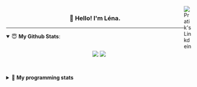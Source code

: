 <!--
<a href="https://twitter.com" target="_blank" rel="nofollow">
 <img align="right" alt="Pratik's Twitter" width="22px" src="https://cdn.jsdelivr.net/npm/simple-icons@v3/icons/twitter.svg" />
</a> 

-->
<a href="https://www.linkedin.com/in/lenagiacalone/" target="_blank" rel="nofollow">
 <img align="right" alt="Pratik's Linkdein" width="22px" src="https://cdn.jsdelivr.net/npm/simple-icons@v3/icons/linkedin.svg" />
</a>



<h3 align="center">👋 Hello! I'm Léna.</h3>

---

<!--
**lgiacalo/lgiacalo** is a ✨ _special_ ✨ repository because its `README.md` (this file) appears on your GitHub profile.

Here are some ideas to get you started:

- 🔭 I’m currently working on ...
- 🌱 I’m currently learning ...
- 👯 I’m looking to collaborate on ...
- 🤔 I’m looking for help with ...
- 💬 Ask me about ...
- 📫 How to reach me: ...
- 😄 Pronouns: ...
- ⚡ Fun fact: ...
-->

<details open>
 <summary> 😇 <b>My Github Stats</b>: </summary>
<br>
<p align = "center">
  <img src = "https://github-readme-stats.vercel.app/api?username=lgiacalo&show_icons=true&theme=nord" width="420">
  <img src = "https://github-readme-stats.vercel.app/api/top-langs/?username=lgiacalo&layout=compact&theme=nord">
</p>
 
<br>
<p align = "center">
  <imp src = "https://github-readme-stats.vercel.app/api/wakatime?username=lgiacalo&theme=nord">
</p>

</details>

<details>
 <summary>🤖 <b>My programming stats</b></summary>
 <br>
 
<!--START_SECTION:waka-->
![Lines of code](https://img.shields.io/badge/From%20Hello%20World%20I%27ve%20Written-956132%20lines%20of%20code-blue)

**🐱 My Github Data** 

> 🏆 627 Contributions in the Year 2021
 > 
> 📦 296.9 kB Used in Github's Storage 
 > 
> 🚫 Not Opted to Hire
 > 
> 📜 44 Public Repositories 
 > 
> 🔑 32 Private Repositories  
 > 
**I'm an Early 🐤** 

```text
🌞 Morning    172 commits    ███░░░░░░░░░░░░░░░░░░░░░░   14.54% 
🌆 Daytime    463 commits    █████████░░░░░░░░░░░░░░░░   39.14% 
🌃 Evening    438 commits    █████████░░░░░░░░░░░░░░░░   37.02% 
🌙 Night      110 commits    ██░░░░░░░░░░░░░░░░░░░░░░░   9.3%

```
📅 **I'm Most Productive on Thursday** 

```text
Monday       176 commits    ███░░░░░░░░░░░░░░░░░░░░░░   14.88% 
Tuesday      161 commits    ███░░░░░░░░░░░░░░░░░░░░░░   13.61% 
Wednesday    217 commits    ████░░░░░░░░░░░░░░░░░░░░░   18.34% 
Thursday     255 commits    █████░░░░░░░░░░░░░░░░░░░░   21.56% 
Friday       181 commits    ███░░░░░░░░░░░░░░░░░░░░░░   15.3% 
Saturday     73 commits     █░░░░░░░░░░░░░░░░░░░░░░░░   6.17% 
Sunday       120 commits    ██░░░░░░░░░░░░░░░░░░░░░░░   10.14%

```


📊 **This Week I Spent My Time On** 

```text
⌚︎ Time Zone: Europe/Paris

💬 Programming Languages: 
JavaScript               27 hrs 20 mins      ██████████████████████░░░   87.52% 
Other                    2 hrs 33 mins       ██░░░░░░░░░░░░░░░░░░░░░░░   8.18% 
CSV                      42 mins             ░░░░░░░░░░░░░░░░░░░░░░░░░   2.27% 
JSON                     17 mins             ░░░░░░░░░░░░░░░░░░░░░░░░░   0.94% 
Markdown                 17 mins             ░░░░░░░░░░░░░░░░░░░░░░░░░   0.94%

🔥 Editors: 
VS Code                  31 hrs 14 mins      █████████████████████████   100.0%

🐱‍💻 Projects: 
pappers-engine           24 hrs 2 mins       ███████████████████░░░░░░   76.93% 
script-pappers           5 hrs 35 mins       ████░░░░░░░░░░░░░░░░░░░░░   17.88% 
Unknown Project          48 mins             ░░░░░░░░░░░░░░░░░░░░░░░░░   2.57% 
pappers-importers        31 mins             ░░░░░░░░░░░░░░░░░░░░░░░░░   1.68% 
works                    17 mins             ░░░░░░░░░░░░░░░░░░░░░░░░░   0.94%

💻 Operating System: 
Mac                      31 hrs 14 mins      █████████████████████████   100.0%

```

**I Mostly Code in C** 

```text
C                        26 repos            ████████░░░░░░░░░░░░░░░░░   33.33% 
JavaScript               13 repos            ████░░░░░░░░░░░░░░░░░░░░░   16.67% 
HTML                     8 repos             ██░░░░░░░░░░░░░░░░░░░░░░░   10.26% 
Shell                    8 repos             ██░░░░░░░░░░░░░░░░░░░░░░░   10.26% 
C++                      4 repos             █░░░░░░░░░░░░░░░░░░░░░░░░   5.13%

```


**Timeline**

![Chart not found](https://raw.githubusercontent.com/lgiacalo/lgiacalo/main/charts/bar_graph.png) 


<!--END_SECTION:waka-->

</details>

